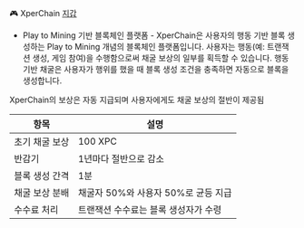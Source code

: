 🎮 XperChain <a href="https://xperchain.streamlit.app" target="_blank"> 지갑 </a><br>
- Play to Mining 기반 블록체인 플랫폼 -
XperChain은 사용자의 행동 기반 블록 생성하는 Play to Mining 개념의 블록체인 플랫폼입니다. 사용자는 행동(예: 트랜잭션 생성, 게임 참여)을 수행함으로써 채굴 보상의 일부를 획득할 수 있습니다. 행동 기반 채굴은 사용자가 행위를 했을 때 블록 생성 조건을 충족하면 자동으로 블록을 생성합니다. 

XperChain의 보상은 자동 지급되며 사용자에게도 채굴 보상의 절반이 제공됨

| 항목       | 설명                                               |
| -------- | ------------------------------------------------ |
| 초기 채굴 보상    | 100 XPC                                          |
| 반감기      | 1년마다 절반으로 감소                                 |
| 블록 생성 간격 | 1분                        |
| 채굴 보상 분배   | 채굴자 50%와 사용자 50%로 균등 지급 |
| 수수료 처리   | 트랜잭션 수수료는 블록 생성자가 수령                     |

